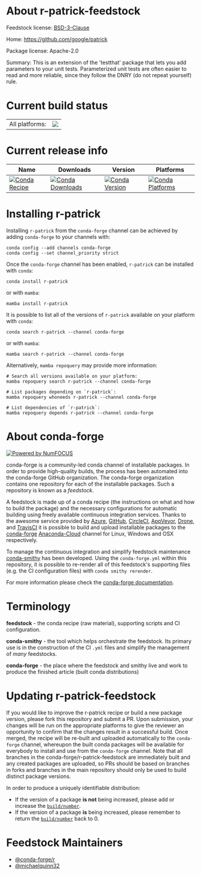 About r-patrick-feedstock
=========================

Feedstock license: [BSD-3-Clause](https://github.com/conda-forge/r-patrick-feedstock/blob/main/LICENSE.txt)

Home: https://github.com/google/patrick

Package license: Apache-2.0

Summary: This is an extension of the 'testthat' package that lets you add parameters to your unit tests. Parameterized unit tests are often easier to read and more reliable, since they follow the DNRY (do not repeat yourself) rule.

Current build status
====================


<table><tr><td>All platforms:</td>
    <td>
      <a href="https://dev.azure.com/conda-forge/feedstock-builds/_build/latest?definitionId=13815&branchName=main">
        <img src="https://dev.azure.com/conda-forge/feedstock-builds/_apis/build/status/r-patrick-feedstock?branchName=main">
      </a>
    </td>
  </tr>
</table>

Current release info
====================

| Name | Downloads | Version | Platforms |
| --- | --- | --- | --- |
| [![Conda Recipe](https://img.shields.io/badge/recipe-r--patrick-green.svg)](https://anaconda.org/conda-forge/r-patrick) | [![Conda Downloads](https://img.shields.io/conda/dn/conda-forge/r-patrick.svg)](https://anaconda.org/conda-forge/r-patrick) | [![Conda Version](https://img.shields.io/conda/vn/conda-forge/r-patrick.svg)](https://anaconda.org/conda-forge/r-patrick) | [![Conda Platforms](https://img.shields.io/conda/pn/conda-forge/r-patrick.svg)](https://anaconda.org/conda-forge/r-patrick) |

Installing r-patrick
====================

Installing `r-patrick` from the `conda-forge` channel can be achieved by adding `conda-forge` to your channels with:

```
conda config --add channels conda-forge
conda config --set channel_priority strict
```

Once the `conda-forge` channel has been enabled, `r-patrick` can be installed with `conda`:

```
conda install r-patrick
```

or with `mamba`:

```
mamba install r-patrick
```

It is possible to list all of the versions of `r-patrick` available on your platform with `conda`:

```
conda search r-patrick --channel conda-forge
```

or with `mamba`:

```
mamba search r-patrick --channel conda-forge
```

Alternatively, `mamba repoquery` may provide more information:

```
# Search all versions available on your platform:
mamba repoquery search r-patrick --channel conda-forge

# List packages depending on `r-patrick`:
mamba repoquery whoneeds r-patrick --channel conda-forge

# List dependencies of `r-patrick`:
mamba repoquery depends r-patrick --channel conda-forge
```


About conda-forge
=================

[![Powered by
NumFOCUS](https://img.shields.io/badge/powered%20by-NumFOCUS-orange.svg?style=flat&colorA=E1523D&colorB=007D8A)](https://numfocus.org)

conda-forge is a community-led conda channel of installable packages.
In order to provide high-quality builds, the process has been automated into the
conda-forge GitHub organization. The conda-forge organization contains one repository
for each of the installable packages. Such a repository is known as a *feedstock*.

A feedstock is made up of a conda recipe (the instructions on what and how to build
the package) and the necessary configurations for automatic building using freely
available continuous integration services. Thanks to the awesome service provided by
[Azure](https://azure.microsoft.com/en-us/services/devops/), [GitHub](https://github.com/),
[CircleCI](https://circleci.com/), [AppVeyor](https://www.appveyor.com/),
[Drone](https://cloud.drone.io/welcome), and [TravisCI](https://travis-ci.com/)
it is possible to build and upload installable packages to the
[conda-forge](https://anaconda.org/conda-forge) [Anaconda-Cloud](https://anaconda.org/)
channel for Linux, Windows and OSX respectively.

To manage the continuous integration and simplify feedstock maintenance
[conda-smithy](https://github.com/conda-forge/conda-smithy) has been developed.
Using the ``conda-forge.yml`` within this repository, it is possible to re-render all of
this feedstock's supporting files (e.g. the CI configuration files) with ``conda smithy rerender``.

For more information please check the [conda-forge documentation](https://conda-forge.org/docs/).

Terminology
===========

**feedstock** - the conda recipe (raw material), supporting scripts and CI configuration.

**conda-smithy** - the tool which helps orchestrate the feedstock.
                   Its primary use is in the construction of the CI ``.yml`` files
                   and simplify the management of *many* feedstocks.

**conda-forge** - the place where the feedstock and smithy live and work to
                  produce the finished article (built conda distributions)


Updating r-patrick-feedstock
============================

If you would like to improve the r-patrick recipe or build a new
package version, please fork this repository and submit a PR. Upon submission,
your changes will be run on the appropriate platforms to give the reviewer an
opportunity to confirm that the changes result in a successful build. Once
merged, the recipe will be re-built and uploaded automatically to the
`conda-forge` channel, whereupon the built conda packages will be available for
everybody to install and use from the `conda-forge` channel.
Note that all branches in the conda-forge/r-patrick-feedstock are
immediately built and any created packages are uploaded, so PRs should be based
on branches in forks and branches in the main repository should only be used to
build distinct package versions.

In order to produce a uniquely identifiable distribution:
 * If the version of a package **is not** being increased, please add or increase
   the [``build/number``](https://docs.conda.io/projects/conda-build/en/latest/resources/define-metadata.html#build-number-and-string).
 * If the version of a package **is** being increased, please remember to return
   the [``build/number``](https://docs.conda.io/projects/conda-build/en/latest/resources/define-metadata.html#build-number-and-string)
   back to 0.

Feedstock Maintainers
=====================

* [@conda-forge/r](https://github.com/conda-forge/r/)
* [@michaelquinn32](https://github.com/michaelquinn32/)

